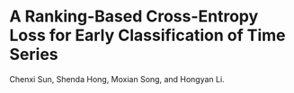 # A Ranking-Based Cross-Entropy Loss for Early Classification of Time Series

Chenxi Sun, Shenda Hong, Moxian Song, and Hongyan Li.
